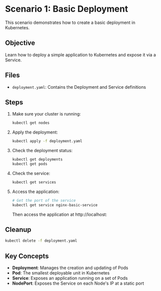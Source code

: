# Scenario 1: Basic Deployment

This scenario demonstrates how to create a basic deployment in Kubernetes.

## Objective

Learn how to deploy a simple application to Kubernetes and expose it via a Service.

## Files

- `deployment.yaml`: Contains the Deployment and Service definitions

## Steps

1. Make sure your cluster is running:

   ```bash
   kubectl get nodes
   ```

2. Apply the deployment:

   ```bash
   kubectl apply -f deployment.yaml
   ```

3. Check the deployment status:

   ```bash
   kubectl get deployments
   kubectl get pods
   ```

4. Check the service:

   ```bash
   kubectl get services
   ```

5. Access the application:

   ```bash
   # Get the port of the service
   kubectl get service nginx-basic-service
   ```

   Then access the application at http://localhost:<PORT>

## Cleanup

```bash
kubectl delete -f deployment.yaml
```

## Key Concepts

- **Deployment**: Manages the creation and updating of Pods
- **Pod**: The smallest deployable unit in Kubernetes
- **Service**: Exposes an application running on a set of Pods
- **NodePort**: Exposes the Service on each Node's IP at a static port